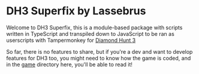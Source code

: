 # DH3 Superfix by Lassebrus

Welcome to DH3 Superfix, this is a module-based package with scripts written in TypeScript and transpiled down to JavaScript to be ran as userscripts with Tampermonkey for [Diamond Hunt 3](https://dh3.diamondhunt.co/)

So far, there is no features to share, but if you're a dev and want to develop features for DH3 too, you might need to know how the game is coded, and in the [game](./game) directory here, you'll be able to read it!